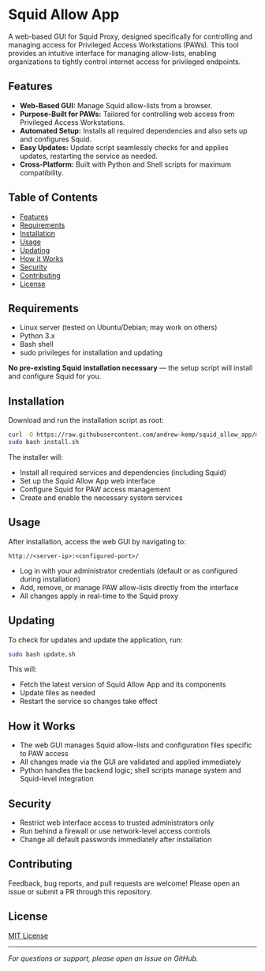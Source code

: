 # Squid Allow App

A web-based GUI for Squid Proxy, designed specifically for controlling and managing access for Privileged Access Workstations (PAWs). This tool provides an intuitive interface for managing allow-lists, enabling organizations to tightly control internet access for privileged endpoints.

## Features

- **Web-Based GUI:** Manage Squid allow-lists from a browser.
- **Purpose-Built for PAWs:** Tailored for controlling web access from Privileged Access Workstations.
- **Automated Setup:** Installs all required dependencies and also sets up and configures Squid.
- **Easy Updates:** Update script seamlessly checks for and applies updates, restarting the service as needed.
- **Cross-Platform:** Built with Python and Shell scripts for maximum compatibility.

## Table of Contents

- [Features](#features)
- [Requirements](#requirements)
- [Installation](#installation)
- [Usage](#usage)
- [Updating](#updating)
- [How it Works](#how-it-works)
- [Security](#security)
- [Contributing](#contributing)
- [License](#license)

## Requirements

- Linux server (tested on Ubuntu/Debian; may work on others)
- Python 3.x
- Bash shell
- sudo privileges for installation and updating

**No pre-existing Squid installation necessary** — the setup script will install and configure Squid for you.

## Installation

Download and run the installation script as root:

```bash
curl -O https://raw.githubusercontent.com/andrew-kemp/squid_allow_app/main/install.sh
sudo bash install.sh
```

The installer will:

- Install all required services and dependencies (including Squid)
- Set up the Squid Allow App web interface
- Configure Squid for PAW access management
- Create and enable the necessary system services

## Usage

After installation, access the web GUI by navigating to:

```
http://<server-ip>:<configured-port>/
```

- Log in with your administrator credentials (default or as configured during installation)
- Add, remove, or manage PAW allow-lists directly from the interface
- All changes apply in real-time to the Squid proxy

## Updating

To check for updates and update the application, run:

```bash
sudo bash update.sh
```

This will:

- Fetch the latest version of Squid Allow App and its components
- Update files as needed
- Restart the service so changes take effect

## How it Works

- The web GUI manages Squid allow-lists and configuration files specific to PAW access
- All changes made via the GUI are validated and applied immediately
- Python handles the backend logic; shell scripts manage system and Squid-level integration

## Security

- Restrict web interface access to trusted administrators only
- Run behind a firewall or use network-level access controls
- Change all default passwords immediately after installation

## Contributing

Feedback, bug reports, and pull requests are welcome! Please open an issue or submit a PR through this repository.

## License

[MIT License](LICENSE)

---

*For questions or support, please open an issue on GitHub.*
